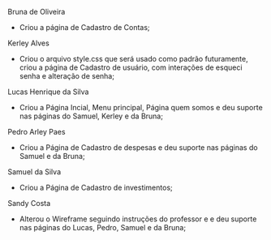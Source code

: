 Bruna de Oliveira
- Criou a página de Cadastro de Contas;

Kerley Alves
- Criou o arquivo style.css que será usado como padrão futuramente, criou a página de Cadastro de usuário, com interações de esqueci senha e alteração de senha;

Lucas Henrique da Silva
- Criou a Página Incial, Menu principal, Página quem somos e deu suporte nas páginas do Samuel, Kerley e da Bruna;

Pedro Arley Paes 
- Criou a Página de Cadastro de despesas e deu suporte nas páginas do Samuel e da Bruna;

Samuel da Silva
- Criou a Página de Cadastro de investimentos;

Sandy Costa
- Alterou o Wireframe seguindo instruções do professor e e deu suporte nas páginas do Lucas, Pedro, Samuel e da Bruna; 
